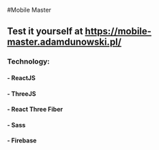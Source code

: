 #Mobile Master
## Test it yourself at https://mobile-master.adamdunowski.pl/


### Technology:
#### - ReactJS
#### - ThreeJS
#### - React Three Fiber
#### - Sass
#### - Firebase
